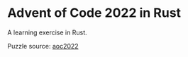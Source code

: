 # Advent of Code 2022 in Rust

A learning exercise in Rust.

Puzzle source: [aoc2022](https://adventofcode.com/2022)